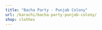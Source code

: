 ```yaml
---
title: "Bacha Party - Punjab Colony"
url: /karachi/bacha-party-punjab-colony/
shop: clothes
---
```

